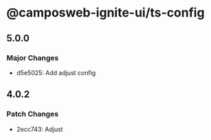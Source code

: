 # @camposweb-ignite-ui/ts-config

## 5.0.0

### Major Changes

- d5e5025: Add adjust config

## 4.0.2

### Patch Changes

- 2ecc743: Adjust
